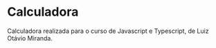 # Calculadora
Calculadora realizada para o curso de Javascript e Typescript, de Luiz Otávio Miranda.
